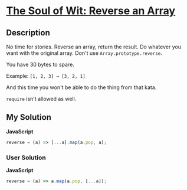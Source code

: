 # [The Soul of Wit: Reverse an Array](https://www.codewars.com/kata/https://www.codewars.com/kata/59b81886460387d8fc000043)

## Description

No time for stories. Reverse an array, return the result. Do whatever you want with the original array. Don't use `Array.prototype.reverse`.

You have 30 bytes to spare.

Example: `[1, 2, 3] → [3, 2, 1]`

And this time you won't be able to do the thing from that kata.

`require` isn't allowed as well.

## My Solution

**JavaScript**

```js
reverse = (a) => [...a].map(a.pop, a);
```

### User Solution

**JavaScript**

```js
reverse = (a) => a.map(a.pop, [...a]);
```
